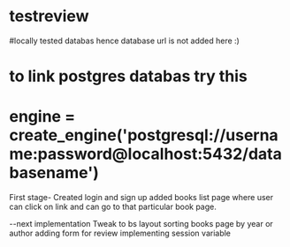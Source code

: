 # testreview
#locally tested databas hence database url is not added here :)
# to link postgres databas try this
# engine = create_engine('postgresql://username:password@localhost:5432/databasename')

First stage-
Created login and sign up
added books list page where user can click on link and can go to that particular book page.

--next implementation
Tweak to bs layout
sorting books page by year or author
adding form for review
implementing session variable